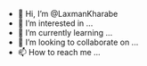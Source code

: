 - 👋 Hi, I’m @LaxmanKharabe
- 👀 I’m interested in ...
- 🌱 I’m currently learning ...
- 💞️ I’m looking to collaborate on ...
- 📫 How to reach me ...

<!---
LaxmanKharabe/LaxmanKharabe is a ✨ special ✨ repository because its `README.md` (this file) appears on your GitHub profile.
You can click the Preview link to take a look at your changes.
--->
